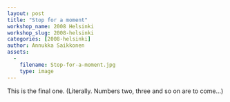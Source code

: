 ```yaml
---
layout: post
title: "Stop for a moment"
workshop_name: 2008 Helsinki 
workshop_slug: 2008-helsinki
categories: [2008-helsinki]
author: Annukka Saikkonen
assets:
  -
    filename: Stop-for-a-moment.jpg
    type: image
---
```

This is the final one. (Literally. Numbers two, three and so on are to come...)

